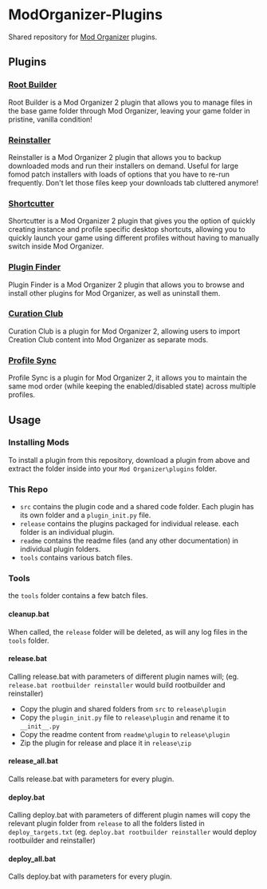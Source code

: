 # ModOrganizer-Plugins
Shared repository for [Mod Organizer](https://github.com/ModOrganizer2/modorganizer) plugins.

## Plugins

### [Root Builder](https://kezyma.github.io/?p=rootbuilder)
Root Builder is a Mod Organizer 2 plugin that allows you to manage files in the base game folder through Mod Organizer, leaving your game folder in pristine, vanilla condition!

### [Reinstaller](https://kezyma.github.io/?p=reinstaller)
Reinstaller is a Mod Organizer 2 plugin that allows you to backup downloaded mods and run their installers on demand. Useful for large fomod patch installers with loads of options that you have to re-run frequently. Don't let those files keep your downloads tab cluttered anymore!

### [Shortcutter](https://kezyma.github.io/?p=shortcutter)
Shortcutter is a Mod Organizer 2 plugin that gives you the option of quickly creating instance and profile specific desktop shortcuts, allowing you to quickly launch your game using different profiles without having to manually switch inside Mod Organizer.

### [Plugin Finder](https://kezyma.github.io/?p=pluginfinder)
Plugin Finder is a Mod Organizer 2 plugin that allows you to browse and install other plugins for Mod Organizer, as well as uninstall them.

### [Curation Club](https://kezyma.github.io/?p=curationclub)
Curation Club is a plugin for Mod Organizer 2, allowing users to import Creation Club content into Mod Organizer as separate mods.

### [Profile Sync](https://kezyma.github.io/?p=profilesync)
Profile Sync is a plugin for Mod Organizer 2, it allows you to maintain the same mod order (while keeping the enabled/disabled state) across multiple profiles.

## Usage

### Installing Mods
To install a plugin from this repository, download a plugin from above and extract the folder inside into your `Mod Organizer\plugins` folder.

### This Repo
- `src` contains the plugin code and a shared code folder. Each plugin has its own folder and a `plugin_init.py` file.
- `release` contains the plugins packaged for individual release. each folder is an individual plugin.
- `readme` contains the readme files (and any other documentation) in individual plugin folders.
- `tools` contains various batch files.

### Tools
the `tools` folder contains a few batch files.

#### cleanup.bat
When called, the `release` folder will be deleted, as will any log files in the `tools` folder.

#### release.bat
Calling release.bat with parameters of different plugin names will; (eg. `release.bat rootbuilder reinstaller` would build rootbuilder and reinstaller)
- Copy the plugin and shared folders from `src` to `release\plugin`
- Copy the `plugin_init.py` file to `release\plugin` and rename it to `__init__.py`
- Copy the readme content from `readme\plugin` to `release\plugin`
- Zip the plugin for release and place it in `release\zip`

#### release_all.bat
Calls release.bat with parameters for every plugin.

#### deploy.bat
Calling deploy.bat with parameters of different plugin names will copy the relevant plugin folder from `release` to all the folders listed in `deploy_targets.txt`
(eg. `deploy.bat rootbuilder reinstaller` would deploy rootbuilder and reinstaller)

#### deploy_all.bat
Calls deploy.bat with parameters for every plugin.

